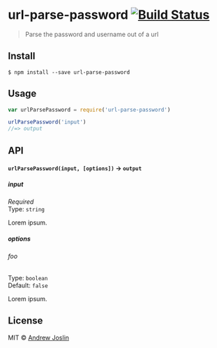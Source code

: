 # url-parse-password [![Build Status](https://travis-ci.org/ajoslin/url-parse-password.svg?branch=master)](https://travis-ci.org/ajoslin/url-parse-password)

> Parse the password and username out of a url


## Install

```
$ npm install --save url-parse-password
```


## Usage

```js
var urlParsePassword = require('url-parse-password')

urlParsePassword('input')
//=> output
```

## API

#### `urlParsePassword(input, [options])` -> `output`

##### input

*Required*  
Type: `string`

Lorem ipsum.

##### options

###### foo

Type: `boolean`  
Default: `false`

Lorem ipsum.


## License

MIT © [Andrew Joslin](http://ajoslin.com)
